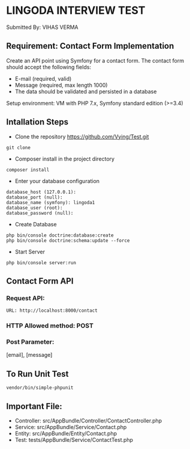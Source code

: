 # LINGODA INTERVIEW TEST

Submitted By: VIHAS VERMA

## Requirement: Contact Form Implementation

Create an API point using Symfony for a contact form. The contact form should accept the
following fields:
* E-mail (required, valid)
* Message (required, max length 1000)
* The data should be validated and persisted in a database

Setup environment: VM with PHP 7.x, Symfony standard edition (>=3.4)


## Intallation Steps

* Clone the repository https://github.com/Vying/Test.git
```
git clone
```

* Composer install in the project directory
```
composer install 
```

* Enter your database configuration 
```
database_host (127.0.0.1): 
database_port (null):
database_name (symfony): lingoda1
database_user (root):
database_password (null):
```

* Create Database
```
php bin/console doctrine:database:create
php bin/console doctrine:schema:update --force
```

* Start Server 
```
php bin/console server:run
```

## Contact Form API 

### Request API: 
```
URL: http://localhost:8000/contact 
```
### HTTP Allowed method: POST

### Post Parameter: 
[email], [message]

## To Run Unit Test

```
vendor/bin/simple-phpunit
```

## Important File:

* Controller: src/AppBundle/Controller/ContactController.php
* Service: src/AppBundle/Service/Contact.php
* Entity: src/AppBundle/Entity/Contact.php
* Test: tests/AppBundle/Service/ContactTest.php



